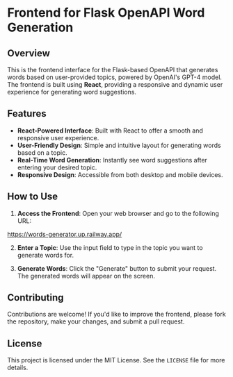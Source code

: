 # Frontend for Flask OpenAPI Word Generation

## Overview

This is the frontend interface for the Flask-based OpenAPI that generates words based on user-provided topics, powered by OpenAI's GPT-4 model. The frontend is built using **React**, providing a responsive and dynamic user experience for generating word suggestions.

## Features

- **React-Powered Interface**: Built with React to offer a smooth and responsive user experience.
- **User-Friendly Design**: Simple and intuitive layout for generating words based on a topic.
- **Real-Time Word Generation**: Instantly see word suggestions after entering your desired topic.
- **Responsive Design**: Accessible from both desktop and mobile devices.

## How to Use

1. **Access the Frontend**: Open your web browser and go to the following URL:

https://words-generator.up.railway.app/

2. **Enter a Topic**: Use the input field to type in the topic you want to generate words for.

3. **Generate Words**: Click the "Generate" button to submit your request. The generated words will appear on the screen.

## Contributing

Contributions are welcome! If you'd like to improve the frontend, please fork the repository, make your changes, and submit a pull request.

## License

This project is licensed under the MIT License. See the `LICENSE` file for more details.
